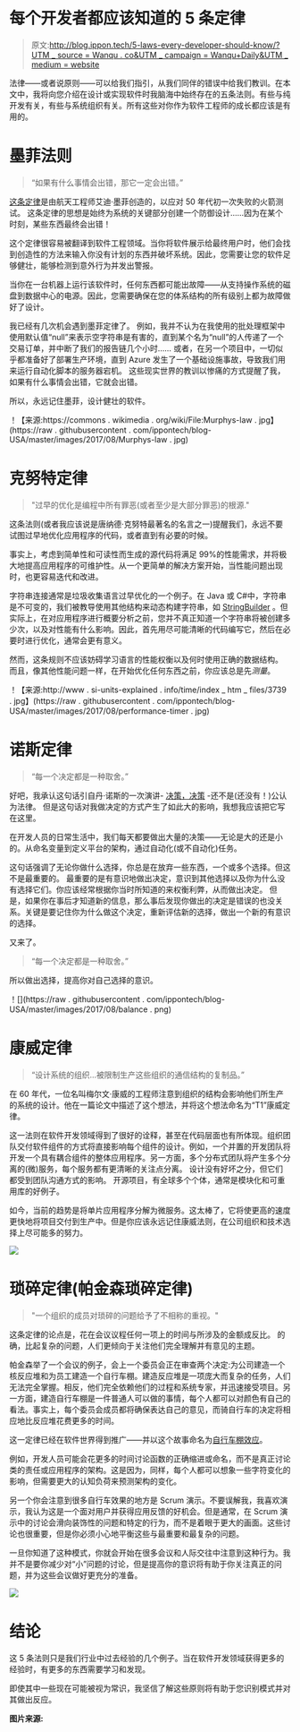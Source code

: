 # 每个开发者都应该知道的 5 条定律

> 原文:[http://blog.ippon.tech/5-laws-every-developer-should-know/?UTM _ source = Wanqu . co&UTM _ campaign = Wanqu+Daily&UTM _ medium = website](http://blog.ippon.tech/5-laws-every-developer-should-know/?utm_source=wanqu.co&utm_campaign=Wanqu+Daily&utm_medium=website)



法律——或者说原则——可以给我们指引，从我们同伴的错误中给我们教训。在本文中，我将向您介绍在设计或实现软件时我脑海中始终存在的五条法则。有些与纯开发有关，有些与系统组织有关。所有这些对你作为软件工程师的成长都应该是有用的。

# 墨菲法则

> “如果有什么事情会出错，那它一定会出错。”

[这条定律](https://en.wikipedia.org/wiki/Murphy%27s_law)是由航天工程师艾迪·墨菲创造的，以应对 50 年代初一次失败的火箭测试。
这条定律的思想是始终为系统的关键部分创建一个防御设计……因为在某个时刻，某些东西最终会出错！

这个定律很容易被翻译到软件工程领域。当你将软件展示给最终用户时，他们会找到创造性的方法来输入你没有计划的东西并破坏系统。因此，您需要让您的软件足够健壮，能够检测到意外行为并发出警报。

当你在一台机器上运行该软件时，任何东西都可能出故障——从支持操作系统的磁盘到数据中心的电源。因此，您需要确保在您的体系结构的所有级别上都为故障做好了设计。

我已经有几次机会遇到墨菲定律了。
例如，我并不认为在我使用的批处理框架中使用默认值“null”来表示空字符串是有害的，直到某个名为“null”的人传递了一个交易订单，并中断了我们的报告链几个小时……
或者，在另一个项目中，一切似乎都准备好了部署生产环境，直到 Azure 发生了一个基础设施事故，导致我们用来运行自动化脚本的服务器宕机。
这些现实世界的教训以惨痛的方式提醒了我，如果有什么事情会出错，它就会出错。

所以，永远记住墨菲，设计健壮的软件。

！【来源:https://commons . wikimedia . org/wiki/File:Murphys-law . jpg】(https://raw . githubusercontent . com/ippontech/blog-USA/master/images/2017/08/Murphys-law . jpg)

# 克努特定律

> "过早的优化是编程中所有罪恶(或者至少是大部分罪恶)的根源."

这条法则(或者我应该说是唐纳德·克努特最著名的名言之一)提醒我们，永远不要试图过早地优化应用程序的代码，或者直到有必要的时候。

事实上，考虑到简单性和可读性而生成的源代码将满足 99%的性能需求，并将极大地提高应用程序的可维护性。从一个更简单的解决方案开始，当性能问题出现时，也更容易迭代和改进。

字符串连接通常是垃圾收集语言过早优化的一个例子。在 Java 或 C#中，字符串是不可变的，我们被教导使用其他结构来动态构建字符串，如 [StringBuilder](https://docs.oracle.com/javase/8/docs/api/java/lang/StringBuilder.html) 。但实际上，在对应用程序进行概要分析之前，您并不真正知道一个字符串将被创建多少次，以及对性能有什么影响。因此，首先用尽可能清晰的代码编写它，然后在必要时进行优化，通常会更有意义。

然而，这条规则不应该妨碍学习语言的性能权衡以及何时使用正确的数据结构。
而且，像其他性能问题一样，在开始优化任何东西之前，你应该总是先*测量*。

！【来源:http://www . si-units-explained . info/time/index _ htm _ files/3739 . jpg】(https://raw . githubusercontent . com/ippontech/blog-USA/master/images/2017/08/performance-timer . jpg)

# 诺斯定律

> “每一个决定都是一种取舍。”

好吧，我承认这句话引自丹·诺斯的一次演讲- [决策，决策](https://www.youtube.com/watch?v=EauykEv_2iA) -还不是(还没有！)公认为法律。
但是这句话对我做决定的方式产生了如此大的影响，我想我应该把它写在这里。

在开发人员的日常生活中，我们每天都要做出大量的决策——无论是大的还是小的。从命名变量到定义平台的架构，通过自动化(或不自动化)任务。

这句话强调了无论你做什么选择，你总是在放弃一些东西，一个或多个选择。但这不是最重要的。
最重要的是有意识地做出决定，意识到其他选择以及你为什么没有选择它们。你应该经常根据你当时所知道的来权衡利弊，从而做出决定。
但是，如果你在事后才知道新的信息，那么事后发现你做出的决定是错误的也没关系。关键是要记住你为什么做这个决定，重新评估新的选择，做出一个新的有意识的选择。

又来了。

> “每一个决定都是一种取舍。”

所以做出选择，提高你对自己选择的意识。

！[](https://raw . githubusercontent . com/ippontech/blog-USA/master/images/2017/08/balance . png)

# 康威定律

> “设计系统的组织...被限制生产这些组织的通信结构的复制品。”

在 60 年代，一位名叫梅尔文·康威的工程师注意到组织的结构会影响他们所生产的系统的设计。他在一篇论文中描述了这个想法，并将这个想法命名为“T1”康威定律。

这一法则在软件开发领域得到了很好的诠释，甚至在代码层面也有所体现。组织团队交付软件组件的方式将直接影响每个组件的设计。例如，一个并置的开发团队将开发一个具有耦合组件的整体应用程序。另一方面，多个分布式团队将产生多个分离的(微)服务，每个服务都有更清晰的关注点分离。
设计没有好坏之分，但它们都受到团队沟通方式的影响。
开源项目，有全球多个个体，通常是模块化和可重用库的好例子。

如今，当前的趋势是将单片应用程序分解为微服务。这太棒了，它将使更高的速度更快地将项目交付到生产中。但是你应该永远记住康威法则，在公司组织和技术选择上尽可能多的努力。

![](../Images/92e38963ffa87fc198ce3fa37f105703.png)

# 琐碎定律(帕金森琐碎定律)

> "一个组织的成员对琐碎的问题给予了不相称的重视。"

这条定律的论点是，花在会议议程任何一项上的时间与所涉及的金额成反比。
的确，比起复杂的问题，人们更倾向于关注他们完全理解并有意见的主题。

帕金森举了一个会议的例子，会上一个委员会正在审查两个决定:为公司建造一个核反应堆和为员工建造一个自行车棚。建造反应堆是一项庞大而复杂的任务，人们无法完全掌握。相反，他们完全依赖他们的过程和系统专家，并迅速接受项目。另一方面，建造自行车棚是一件普通人可以做的事情，每个人都可以对颜色有自己的看法。事实上，每个委员会成员都将确保表达自己的意见，而骑自行车的决定将相应地比反应堆花费更多的时间。

这一定律已经在软件世界得到推广——并以这个故事命名为[自行车棚效应](https://en.wiktionary.org/wiki/bikeshedding)。

例如，开发人员可能会花更多的时间讨论函数的正确缩进或命名，而不是真正讨论类的责任或应用程序的架构。这是因为，同样，每个人都可以想象一些字符变化的影响，但需要更大的认知负荷来预测架构的变化。

另一个你会注意到很多自行车效果的地方是 Scrum 演示。不要误解我，我喜欢演示，我认为这是一个面对用户并获得应用反馈的好机会。但是通常，在 Scrum 演示中的讨论会滑向装饰性的问题和特定的行为，而不是着眼于更大的画面。这些讨论也很重要，但是你必须小心地平衡这些与最重要和最复杂的问题。

一旦你知道了这种模式，你就会开始在很多会议和人际交往中注意到这种行为。我并不是要你减少对“小”问题的讨论，但是提高你的意识将有助于你关注真正的问题，并为这些会议做好更充分的准备。

![](../Images/7ce547f31e443ed1d56d917fbca8d892.png)

# 结论

这 5 条法则只是我们行业中过去经验的几个例子。当在软件开发领域获得更多的经验时，有更多的东西需要学习和发现。

即使其中一些现在可能被视为常识，我坚信了解这些原则将有助于您识别模式并对其做出反应。

**图片来源:**

